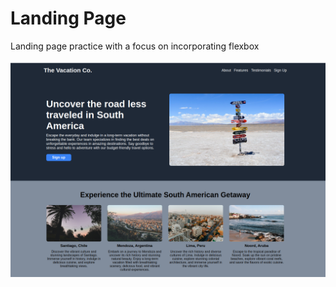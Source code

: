 # Landing Page

Landing page practice with a focus on incorporating flexbox

![website-preview](./images/landing-page-screenshot.png)
